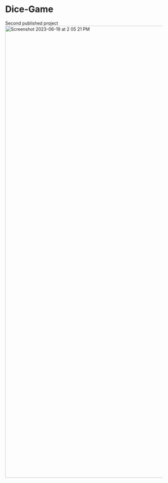 # Dice-Game
Second published project
<img width="1440" alt="Screenshot 2023-06-19 at 2 05 21 PM" src="https://github.com/0xJeu/Dice-Game/assets/129988927/fc28f7f8-0a13-4609-a3ac-2775d8743d1a">
